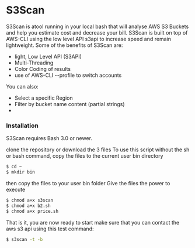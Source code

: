 # S3Scan


S3Scan is atool running in your local bash that will analyse AWS S3 Buckets and help you estimate cost and decrease your bill. S3Scan is built on top of AWS-CLI using the low level API s3api to increase speed and remain lightweight. Some of the benefits of S3Scan are:

  - light, Low Level API (S3API)
  - Multi-Threading
  - Color Coding of results
  - use of AWS-CLI --profile to switch accounts

You can also:
  - Select a specific Region
  - Filter by bucket name content (partial strings)
  -  

### Installation

S3Scan requires Bash 3.0 or newer.

clone the repository or download the 3 files
To use this script without the sh or bash command, copy the files to the current user bin directory
```sh
$ cd ~
$ mkdir bin
```
then copy the files to your user bin folder
Give the files the power to execute
```sh
$ chmod a+x s3scan
$ chmod a+x b2.sh
$ chmod a+x price.sh

```
That is it, you are now ready to start
make sure that you can contact the aws s3 api using this test command:
```sh
$ s3scan -t -b 
```

